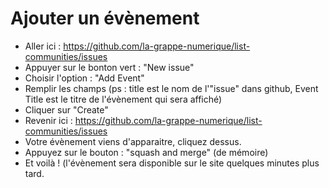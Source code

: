 # Ajouter un évènement 
* Aller ici : https://github.com/la-grappe-numerique/list-communities/issues
* Appuyer sur le bonton vert : "New issue"
* Choisir l'option : "Add Event"
* Remplir les champs (ps : title est le nom de l'"issue" dans github, Event Title est le titre de l'évènement qui sera affiché)
* Cliquer sur "Create"
* Revenir ici : https://github.com/la-grappe-numerique/list-communities/issues
* Votre évènement viens d'apparaitre, cliquez dessus. 
* Appuyez sur le bouton : "squash and merge" (de mémoire)
* Et voilà ! (l'évènement sera disponible sur le site quelques minutes plus tard. 



